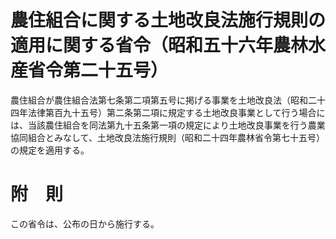 # 農住組合に関する土地改良法施行規則の適用に関する省令（昭和五十六年農林水産省令第二十五号）
農住組合が農住組合法第七条第二項第五号に掲げる事業を土地改良法（昭和二十四年法律第百九十五号）第二条第二項に規定する土地改良事業として行う場合には、当該農住組合を同法第九十五条第一項の規定により土地改良事業を行う農業協同組合とみなして、土地改良法施行規則（昭和二十四年農林省令第七十五号）の規定を適用する。
# 附　則
この省令は、公布の日から施行する。
